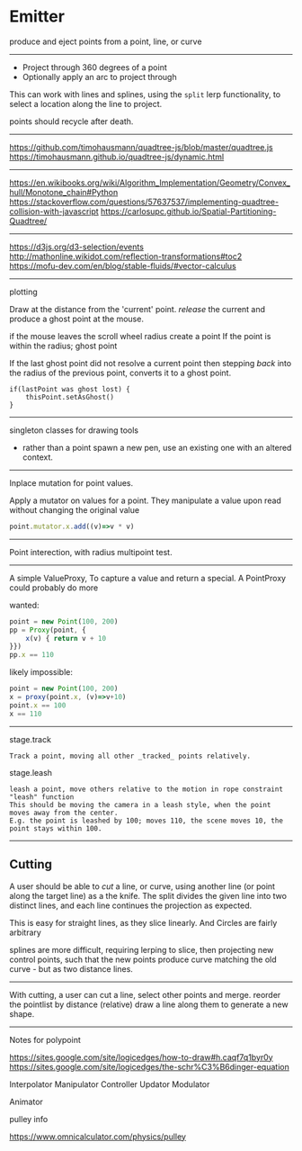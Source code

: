 # Emitter

produce and eject points from a point, line, or curve

---

+ Project through 360 degrees of a point
+ Optionally apply an arc to project through

This can work with lines and splines, using the `split` lerp functionality, to select a location along the line to project.

points should recycle after death.

---

https://github.com/timohausmann/quadtree-js/blob/master/quadtree.js
https://timohausmann.github.io/quadtree-js/dynamic.html




---

https://en.wikibooks.org/wiki/Algorithm_Implementation/Geometry/Convex_hull/Monotone_chain#Python
https://stackoverflow.com/questions/57637537/implementing-quadtree-collision-with-javascript
https://carlosupc.github.io/Spatial-Partitioning-Quadtree/


----

https://d3js.org/d3-selection/events
http://mathonline.wikidot.com/reflection-transformations#toc2
https://mofu-dev.com/en/blog/stable-fluids/#vector-calculus

---

plotting

Draw at the distance from the 'current' point.
_release_ the current and produce a ghost point at the mouse.

if the mouse leaves the scroll wheel radius create a point
If the point is within the radius; ghost point

If the last ghost point did not resolve a current point
then stepping _back_ into the radius of the previous point, converts it to a ghost point.

    if(lastPoint was ghost lost) {
        thisPoint.setAsGhost()
    }

---

singleton classes for drawing tools

+ rather than a point spawn a new pen, use an existing one with an altered context.

---

Inplace mutation for point values.

Apply a mutator on values for a point. They manipulate a value upon read without
changing the original value

```js
point.mutator.x.add((v)=>v * v)
```

---

Point interection, with radius multipoint test.


---

A simple ValueProxy, To capture a value and return a special. A PointProxy could probably do more

wanted:

```js
point = new Point(100, 200)
pp = Proxy(point, {
    x(v) { return v + 10
}})
pp.x == 110
```

likely impossible:

```js
point = new Point(100, 200)
x = proxy(point.x, (v)=>v+10)
point.x == 100
x == 110
```

---

stage.track

    Track a point, moving all other _tracked_ points relatively.

stage.leash

    leash a point, move others relative to the motion in rope constraint "leash" function
    This should be moving the camera in a leash style, when the point moves away from the center.
    E.g. the point is leashed by 100; moves 110, the scene moves 10, the point stays within 100.

---

## Cutting

A user should be able to _cut_ a line, or curve, using another line (or point along the target line) as a the knife.
The split divides the given line into two distinct lines, and each line continues the projection as expected.

This is easy for straight lines, as they slice linearly.
And Circles are fairly arbitrary

splines are more difficult, requiring lerping to slice, then  projecting new control
points, such that the new points produce curve matching the old curve - but as two
distance lines.

---

With cutting, a user can cut a line, select other points and merge.
reorder the pointlist by distance (relative)
draw a line along them to generate a new shape.

---

Notes for polypoint

https://sites.google.com/site/logicedges/how-to-draw#h.caqf7q1byr0y
https://sites.google.com/site/logicedges/the-schr%C3%B6dinger-equation

Interpolator
Manipulator
Controller
Updator
Modulator

Animator

pulley info

https://www.omnicalculator.com/physics/pulley



